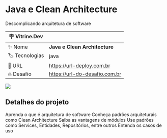 # Java e Clean Architecture
Descomplicando arquitetura de software

| :placard: Vitrine.Dev |     |
| -------------  | --- |
| :sparkles: Nome        | **Java e Clean Architecture**
| :label: Tecnologias | java
| :rocket: URL         | https://url-deploy.com.br
| :fire: Desafio     | https://url-do-desafio.com.br

<!-- Inserir imagem com a #vitrinedev ao final do link -->
![](https://www.alura.com.br/assets/api/cursos/java-clean-architecture.svg#vitrinedev)


## Detalhes do projeto

Aprenda o que é arquitetura de software
Conheça padrões arquiteturais como Clean Architecture
Saiba as vantagens de módulos
Use padrões como Services, Entidades, Repositórios, entre outros
Entenda os casos de uso
